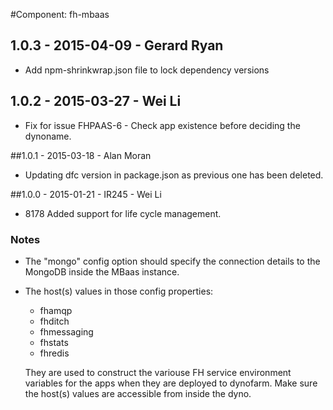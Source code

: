 #Component: fh-mbaas

## 1.0.3 - 2015-04-09 - Gerard Ryan
* Add npm-shrinkwrap.json file to lock dependency versions

## 1.0.2 - 2015-03-27 - Wei Li
* Fix for issue FHPAAS-6 - Check app existence before deciding the dynoname.

##1.0.1 - 2015-03-18 - Alan Moran

* Updating dfc version in package.json as previous one has been deleted.

##1.0.0 - 2015-01-21 - IR245 - Wei Li

* 8178 Added support for life cycle management.

### Notes

* The "mongo" config option should specify the connection details to the MongoDB inside the MBaas instance.

* The host(s) values in those config properties:

  * fhamqp
  * fhditch
  * fhmessaging
  * fhstats
  * fhredis

  They are used to construct the variouse FH service environment variables for the apps when they are deployed to dynofarm. Make sure the host(s) values are accessible from inside the dyno.
